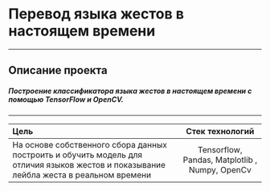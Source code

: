 # Перевод языка жестов в настоящем времени
-----------------------------------------------------------------------------------------------------------------------------------------------------------------------
## Описание проекта
##### Построение классификатора языка жестов в настоящем времени с помощью TensorFlow и OpenCV.
-----------------------------------------------------------------------------------------------------------------------------------------------------------------------

| Цель |  Стек технологий |
| :-------------------- |:---------------------------:|
| На основе собственного сбора данных построить и обучить модель для отличия языков жестов и показывание лейбла жеста в реальном времени | Tensorflow, Pandas, Matplotlib , Numpy, OpenCv |






